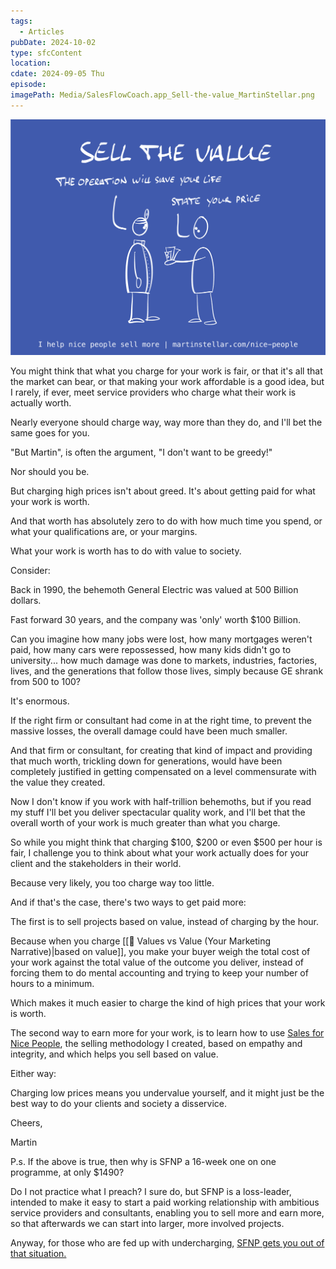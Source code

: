 ```yaml
---
tags:
  - Articles
pubDate: 2024-10-02
type: sfcContent
location: 
cdate: 2024-09-05 Thu
episode: 
imagePath: Media/SalesFlowCoach.app_Sell-the-value_MartinStellar.png
---
```


![](Media/SalesFlowCoach.app_Sell-the-value_MartinStellar.png)

You might think that what you charge for your work is fair, or that it's all that the market can bear, or that making your work affordable is a good idea, but I rarely, if ever, meet service providers who charge what their work is actually worth.

Nearly everyone should charge way, way more than they do, and I'll bet the same goes for you.

"But Martin", is often the argument, "I don't want to be greedy!"

Nor should you be.

But charging high prices isn't about greed. It's about getting paid for what your work is worth.

And that worth has absolutely zero to do with how much time you spend, or what your qualifications are, or your margins.

What your work is worth has to do with value to society.

Consider:

Back in 1990, the behemoth General Electric was valued at 500 Billion dollars.

Fast forward 30 years, and the company was 'only' worth $100 Billion.

Can you imagine how many jobs were lost, how many mortgages weren't paid, how many cars were repossessed, how many kids didn't go to university... how much damage was done to markets, industries, factories, lives, and the generations that follow those lives, simply because GE shrank from 500 to 100?

It's enormous.

If the right firm or consultant had come in at the right time, to prevent the massive losses, the overall damage could have been much smaller.

And that firm or consultant, for creating that kind of impact and providing that much worth, trickling down for generations, would have been completely justified in getting compensated on a level commensurate with the value they created.

Now I don't know if you work with half-trillion behemoths, but if you read my stuff I'll bet you deliver spectacular quality work, and I'll bet that the overall worth of your work is much greater than what you charge.

So while you might think that charging $100, $200 or even $500 per hour is fair, I challenge you to think about what your work actually does for your client and the stakeholders in their world.

Because very likely, you too charge way too little.

And if that's the case, there's two ways to get paid more:

The first is to sell projects based on value, instead of charging by the hour.

Because when you charge [[📄 Values vs Value (Your Marketing Narrative)|based on value]], you make your buyer weigh the total cost of your work against the total value of the outcome you deliver, instead of forcing them to do mental accounting and trying to keep your number of hours to a minimum.

Which makes it much easier to charge the kind of high prices that your work is worth.

The second way to earn more for your work, is to learn how to use [Sales for Nice People](https://martinstellar.com/sales-for-nice-people-info/), the selling methodology I created, based on empathy and integrity, and which helps you sell based on value.

Either way:

Charging low prices means you undervalue yourself, and it might just be the best way to do your clients and society a disservice.

Cheers,

Martin

P.s. If the above is true, then why is SFNP a 16-week one on one programme, at only $1490?

Do I not practice what I preach? I sure do, but SFNP is a loss-leader, intended to make it easy to start a paid working relationship with ambitious service providers and consultants, enabling you to sell more and earn more, so that afterwards we can start into larger, more involved projects.

Anyway, for those who are fed up with undercharging, [SFNP gets you out of that situation. ](https://martinstellar.com/sales-for-nice-people-info/)